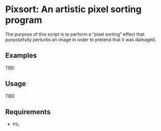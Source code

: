 Pixsort: An artistic pixel sorting program
==========================================

The purpose of this script is to perform a &ldquo;pixel sorting&rdquo;
effect that purposefully perturbs an image in order to pretend that it
was damaged.

Examples
--------

TBD

Usage
-----

TBD

Requirements
------------

- `PIL`
